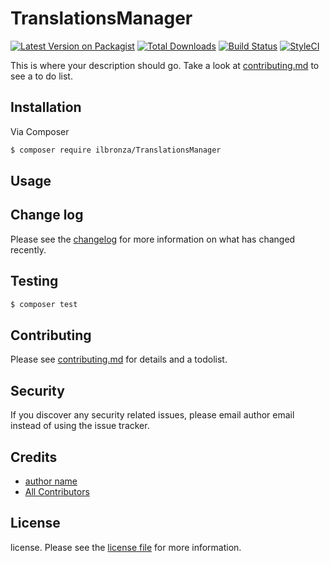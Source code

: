 # TranslationsManager

[![Latest Version on Packagist][ico-version]][link-packagist]
[![Total Downloads][ico-downloads]][link-downloads]
[![Build Status][ico-travis]][link-travis]
[![StyleCI][ico-styleci]][link-styleci]

This is where your description should go. Take a look at [contributing.md](contributing.md) to see a to do list.

## Installation

Via Composer

``` bash
$ composer require ilbronza/TranslationsManager
```

## Usage

## Change log

Please see the [changelog](changelog.md) for more information on what has changed recently.

## Testing

``` bash
$ composer test
```

## Contributing

Please see [contributing.md](contributing.md) for details and a todolist.

## Security

If you discover any security related issues, please email author email instead of using the issue tracker.

## Credits

- [author name][link-author]
- [All Contributors][link-contributors]

## License

license. Please see the [license file](license.md) for more information.

[ico-version]: https://img.shields.io/packagist/v/ilbronza/TranslationsManager.svg?style=flat-square
[ico-downloads]: https://img.shields.io/packagist/dt/ilbronza/TranslationsManager.svg?style=flat-square
[ico-travis]: https://img.shields.io/travis/ilbronza/TranslationsManager/master.svg?style=flat-square
[ico-styleci]: https://styleci.io/repos/12345678/shield

[link-packagist]: https://packagist.org/packages/ilbronza/TranslationsManager
[link-downloads]: https://packagist.org/packages/ilbronza/TranslationsManager
[link-travis]: https://travis-ci.org/ilbronza/TranslationsManager
[link-styleci]: https://styleci.io/repos/12345678
[link-author]: https://github.com/ilbronza
[link-contributors]: ../../contributors
